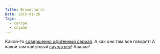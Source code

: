 ```yaml
---
Title: Broadchurch
Date: 2015-01-20
Tags: 
  - саптрю
  - слушаю
---
```


<div class="text">Какой-то <a href="http://www.imdb.com/title/tt2249364">совершенно офигенный сериал</a>. А как они там все говорят! А какой там кайфовый <a href="https://itunes.apple.com/ru/album/broadchurch-original-music/id953070768?l=en">саундтрек</a>! Аааааа!</div>